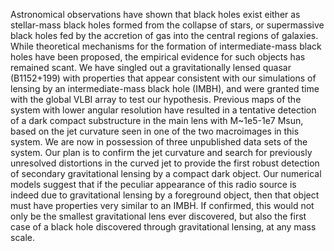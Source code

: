 Astronomical observations have shown that black holes exist either as stellar-mass black holes formed from the collapse of stars, or supermassive black holes fed by the accretion of gas into the central regions of galaxies. While theoretical mechanisms for the formation of intermediate-mass black holes have been proposed, the empirical evidence for such objects has remained scant. We have singled out a gravitationally lensed quasar (B1152+199) with properties that appear consistent with our simulations of lensing by an intermediate-mass black hole (IMBH), and were granted time with the global VLBI array to test our hypothesis. Previous maps of the system with lower angular resolution have resulted in a tentative detection of a dark compact substructure in the main lens with M~1e5-1e7 Msun, based on the jet curvature seen in one of the two macroimages in this system. We are now in possession of three unpublished data sets of the system. Our plan is to confirm the jet curvature and search for previously unresolved distortions in the curved jet to provide the first robust detection of secondary gravitational lensing by a compact dark object. Our numerical models suggest that if the peculiar appearance of this radio source is indeed due to gravitational lensing by a foreground object, then that object must have properties very similar to an IMBH. If confirmed, this would not only be the smallest gravitational lens ever discovered, but also the first case of a black hole discovered through gravitational lensing, at any mass scale.
